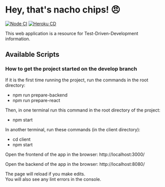 # Hey, that's nacho chips! 😠

[![Node CI](https://github.com/myiwt/nacho-chips/actions/workflows/integrate.yml/badge.svg)](https://github.com/myiwt/nacho-chips/actions/workflows/integrate.yml)
[![Heroku CD](https://github.com/myiwt/nacho-chips/actions/workflows/deploy.yml/badge.svg)](https://github.com/myiwt/nacho-chips/actions/workflows/deploy.yml)

This web application is a resource for Test-Driven-Development information.

## Available Scripts

### How to get the project started on the develop branch

If it is the first time running the project, run the commands in the root directory:
- npm run prepare-backend
- npm run prepare-react


Then, in one terminal run this command in the root directory of the project:
- npm start


In another terminal, run these commands (in the client directory):
- cd client
- npm start


Open the frontend of the app in the browser:
http://localhost:3000/


Open the backend of the app in the browser: 
http://localhost:8080/


The page will reload if you make edits.\
You will also see any lint errors in the console.
